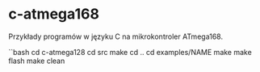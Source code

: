 # c-atmega168
Przykłady programów w języku C na mikrokontroler ATmega168.

``bash
cd c-atmega128
cd src
make 
cd ..
cd examples/NAME
make
make flash
make clean
```

